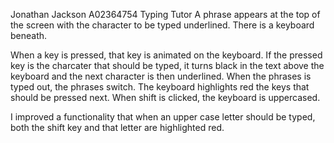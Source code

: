 Jonathan Jackson A02364754
Typing Tutor
A phrase appears at the top of the screen with the character to be typed underlined.
There is a keyboard beneath.

When a key is pressed, that key is animated on the keyboard. 
If the pressed key is the charcater that should be typed, it turns black in the text above the keyboard and the next character is then underlined.
When the phrases is typed out, the phrases switch.
The keyboard highlights red the keys that should be pressed next. 
When shift is clicked, the keyboard is uppercased.

I improved a functionality that when an upper case letter should be typed, both the shift key and that letter are highlighted red. 
